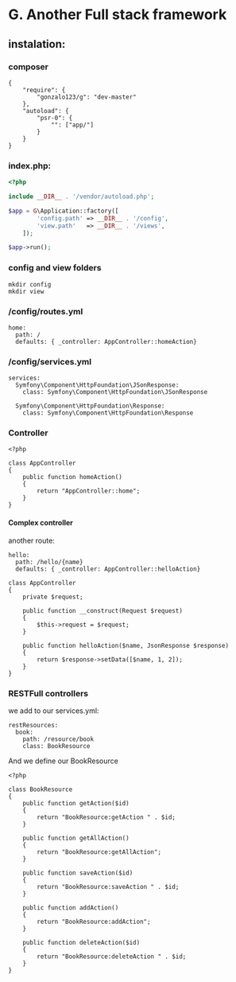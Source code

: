 # G. Another Full stack framework

## instalation:

### composer

```
{
    "require": {
        "gonzalo123/g": "dev-master"
    },
    "autoload": {
        "psr-0": {
            "": ["app/"]
        }
    }
}
```

### index.php:

```php
<?php

include __DIR__ . '/vendor/autoload.php';

$app = G\Application::factory([
        'config.path' => __DIR__ . '/config',
        'view.path'   => __DIR__ . '/views',
    ]);

$app->run();
```

### config and view folders

```
mkdir config
mkdir view
```
### /config/routes.yml
```
home:
  path: /
  defaults: { _controller: AppController::homeAction}

```

### /config/services.yml
```
services:
  Symfony\Component\HttpFoundation\JSonResponse:
    class: Symfony\Component\HttpFoundation\JSonResponse

  Symfony\Component\HttpFoundation\Response:
    class: Symfony\Component\HttpFoundation\Response
```

### Controller
```
<?php

class AppController
{
    public function homeAction()
    {
        return "AppController::home";
    }
}
```

#### Complex controller

another route:
```
hello:
  path: /hello/{name}
  defaults: { _controller: AppController::helloAction}
```

```
class AppController
{
    private $request;

    public function __construct(Request $request)
    {
        $this->request = $request;
    }

    public function helloAction($name, JsonResponse $response)
    {
        return $response->setData([$name, 1, 2]);
    }
}
```

### RESTFull controllers

we add to our services.yml:
```
restResources:
  book:
    path: /resource/book
    class: BookResource
```

And we define our BookResource

```
<?php

class BookResource
{
    public function getAction($id)
    {
        return "BookResource:getAction " . $id;
    }

    public function getAllAction()
    {
        return "BookResource:getAllAction";
    }

    public function saveAction($id)
    {
        return "BookResource:saveAction " . $id;
    }

    public function addAction()
    {
        return "BookResource:addAction";
    }

    public function deleteAction($id)
    {
        return "BookResource:deleteAction " . $id;
    }
}
```